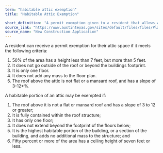 ```yaml
---
term: "habitable attic exemption"
title: "Habitable Attic Exemption"

short_definition: "A permit exemption given to a resident that allows a person to live in the attic."
source_link: "https://www.austintexas.gov/sites/default/files/files/Planning/Applications_Forms/new_con_addtn_app_AWU.pdf"
source_name: "New Construction Application"
---
```

A resident can receive a permit exemption for their attic space if it meets the following criteria:  
1) 50% of the area has a height less than 7 feet, but more than 5 feet.
2) It does not go outside of the roof or beyond the buildings footprint.
3) It is only one floor.
4) It does not add any mass to the floor plan.
5) The roof above the attic is not flat or a mansard roof, and has a slope of 3-12+%.

A habitable portion of an attic may be exempted if:
1) The roof above it is not a flat or mansard roof and has a slope of 3 to 12 or greater;
2) It is fully contained within the roof structure;
3) It has only one floor;
4) It does not extend beyond the footprint of the floors below;
5) It is the highest habitable portion of the building, or a section of the building, and adds no additional mass to the structure; and
6) Fifty percent or more of the area has a ceiling height of seven feet or less.
